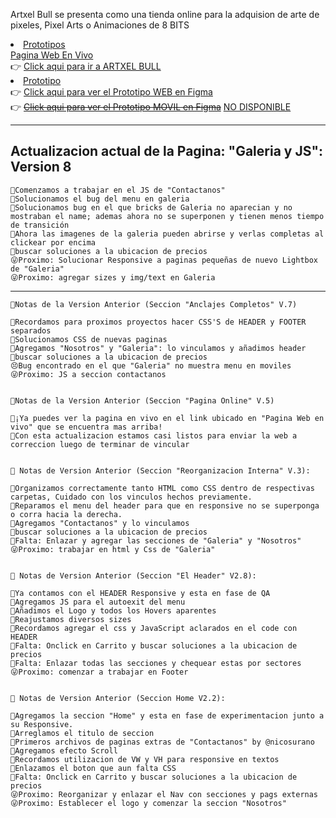   <p>Artxel Bull se presenta como una tienda online para la adquision de arte de pixeles, Pixel Arts o Animaciones de 8 BITS</p>
      </li>
      <li>
        <u>Prototipos</u> <br>
        <u>Pagina Web En Vivo</u> <br>
        <span>👉</span>
      <a href="https://mateangulo.github.io/Project-Artxel/html/index.html">Click aqui para ir a ARTXEL BULL</a>
      <br>
    </li>
          <li>
        <u>Prototipo</u> <br>
        <span>👉</span>
      <a href="https://www.figma.com/proto/6p2NfObdsUPQq9eLxBWY90/UTN-Wireframe?node-id=0-1&scaling=min-zoom&page-id=0%3A1">Click aqui para ver el Prototipo WEB en Figma</a>
      <br>
      <span>👉</span>
      <a href="https://github.com/Jorg23/Trabajo-Grupal-UTN"> <del>Click aqui para ver el Prototipo MOVIL en Figma</del></a> <span><u>NO DISPONIBLE</u></span>
    </li>
    </ul>
    <hr>
    <h2>Actualizacion actual de la Pagina: "Galeria y JS": Version 8</h2>
    
    🫡Comenzamos a trabajar en el JS de "Contactanos"
    🫡Solucionamos el bug del menu en galeria
    🫡Solucionamos bug en el que bricks de Galeria no aparecian y no mostraban el name; ademas ahora no se superponen y tienen menos tiempo de transición
    🫡Ahora las imagenes de la galeria pueden abrirse y verlas completas al clickear por encima
    🫥buscar soluciones a la ubicacion de precios
    😜Proximo: Solucionar Responsive a paginas pequeñas de nuevo Lightbox de "Galeria"
    😜Proximo: agregar sizes y img/text en Galeria

----------------------------------------------------------------------------------
    
    📌Notas de la Version Anterior (Seccion "Anclajes Completos" V.7)

    🫡Recordamos para proximos proyectos hacer CSS'S de HEADER y FOOTER separados
    🫡Solucionamos CSS de nuevas paginas
    🫡Agregamos "Nosotros" y "Galeria": lo vinculamos y añadimos header
    🫥buscar soluciones a la ubicacion de precios
    😣Bug encontrado en el que "Galeria" no muestra menu en moviles
    😜Proximo: JS a seccion contactanos


    📌Notas de la Version Anterior (Seccion "Pagina Online" V.5)

    🫡¡Ya puedes ver la pagina en vivo en el link ubicado en "Pagina Web en vivo" que se encuentra mas arriba!
    🫡Con esta actualizacion estamos casi listos para enviar la web a correccion luego de terminar de vincular


    📌 Notas de Version Anterior (Seccion "Reorganizacion Interna" V.3):

    🫡Organizamos correctamente tanto HTML como CSS dentro de respectivas carpetas, Cuidado con los vinculos hechos previamente.
    🫡Reparamos el menu del header para que en responsive no se superponga o corra hacia la derecha.
    🫡Agregamos "Contactanos" y lo vinculamos
    🫥buscar soluciones a la ubicacion de precios
    🫥Falta: Enlazar y agregar las secciones de "Galeria" y "Nosotros"
    😜Proximo: trabajar en html y Css de "Galeria"


    📌 Notas de Version Anterior (Seccion "El Header" V2.8):

    🫡Ya contamos con el HEADER Responsive y esta en fase de QA
    🫡Agregamos JS para el autoexit del menu
    🫡Añadimos el Logo y todos los Hovers aparentes
    🫡Reajustamos diversos sizes
    🫡Recordamos agregar el css y JavaScript aclarados en el code con HEADER
    🫥Falta: Onclick en Carrito y buscar soluciones a la ubicacion de precios
    🫥Falta: Enlazar todas las secciones y chequear estas por sectores
    😜Proximo: comenzar a trabajar en Footer
    

    📌 Notas de Version Anterior (Seccion Home V2.2):
    
    🫡Agregamos la seccion "Home" y esta en fase de experimentacion junto a su Responsive.
    🫡Arreglamos el titulo de seccion
    🫡Primeros archivos de paginas extras de "Contactanos" by @nicosurano
    🫡Agregamos efecto Scroll
    🫡Recordamos utilizacion de VW y VH para responsive en textos
    🫡Enlazamos el boton que aun falta CSS
    🫥Falta: Onclick en Carrito y buscar soluciones a la ubicacion de precios
    😜Proximo: Reorganizar y enlazar el Nav con secciones y pags externas
    😜Proximo: Establecer el logo y comenzar la seccion "Nosotros"
